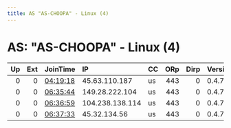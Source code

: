 ```yaml
---
title: AS "AS-CHOOPA" - Linux (4)
---
```


# AS: "AS-CHOOPA" - Linux (4)

|   Up |   Ext | JoinTime                                                                                              | IP              | CC   |   ORp |   Dirp | Version   | Contact   | Nickname            |   eFamMembers |
|-----:|------:|:------------------------------------------------------------------------------------------------------|:----------------|:-----|------:|-------:|:----------|:----------|:--------------------|--------------:|
|    0 |     0 | [04:19:18](https://nusenu.github.io/OrNetStats/w/relay/A8DFC1D906486A6F357FFC970A119BCD79C4AAC0.html) | 45.63.110.187   | us   |   443 |      0 | 0.4.7.13  | None      | 7LkDggdK2k3AZaVF7g5 |             1 |
|    0 |     0 | [06:35:44](https://nusenu.github.io/OrNetStats/w/relay/10E158989FDD91B5E20ACBDF20DF91A5571207F3.html) | 149.28.222.104  | us   |   443 |      0 | 0.4.7.13  | None      | NkpYPKZOewufNoXy93y |             1 |
|    0 |     0 | [06:36:59](https://nusenu.github.io/OrNetStats/w/relay/51CA21F5DD97AB50D2B717161885FF93A13460CD.html) | 104.238.138.114 | us   |   443 |      0 | 0.4.7.13  | None      | 6qRTx7DOWBvtgb6XHDo |             1 |
|    0 |     0 | [06:37:33](https://nusenu.github.io/OrNetStats/w/relay/96047C1DEA22D77F33FF4CE9A0D49DF297094322.html) | 45.32.134.56    | us   |   443 |      0 | 0.4.7.13  | None      | jDcf2yAmmOJR3U4UMSN |             1 |
